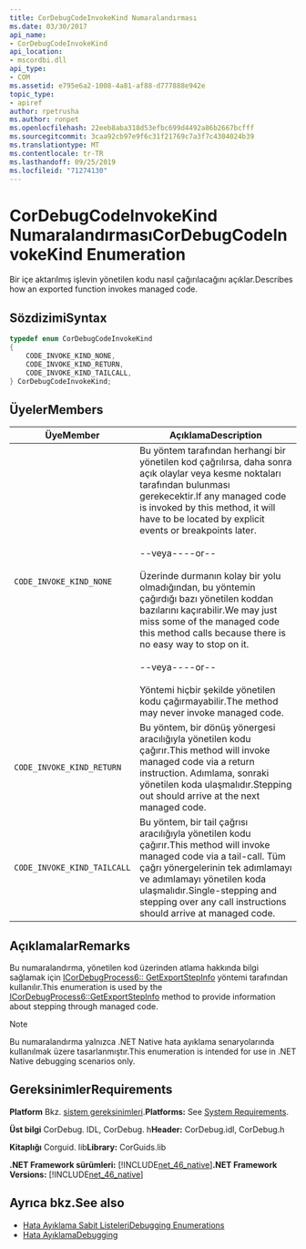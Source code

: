 ```yaml
---
title: CorDebugCodeInvokeKind Numaralandırması
ms.date: 03/30/2017
api_name:
- CorDebugCodeInvokeKind
api_location:
- mscordbi.dll
api_type:
- COM
ms.assetid: e795e6a2-1008-4a81-af88-d777888e942e
topic_type:
- apiref
author: rpetrusha
ms.author: ronpet
ms.openlocfilehash: 22eeb8aba318d53efbc699d4492a86b2667bcfff
ms.sourcegitcommit: 3caa92cb97e9f6c31f21769c7a3f7c4304024b39
ms.translationtype: MT
ms.contentlocale: tr-TR
ms.lasthandoff: 09/25/2019
ms.locfileid: "71274130"
---
```

# <a name="cordebugcodeinvokekind-enumeration"></a><span data-ttu-id="360a8-102">CorDebugCodeInvokeKind Numaralandırması</span><span class="sxs-lookup"><span data-stu-id="360a8-102">CorDebugCodeInvokeKind Enumeration</span></span>
<span data-ttu-id="360a8-103">Bir içe aktarılmış işlevin yönetilen kodu nasıl çağırılacağını açıklar.</span><span class="sxs-lookup"><span data-stu-id="360a8-103">Describes how an exported function invokes managed code.</span></span>  
  
## <a name="syntax"></a><span data-ttu-id="360a8-104">Sözdizimi</span><span class="sxs-lookup"><span data-stu-id="360a8-104">Syntax</span></span>  
  
```cpp  
typedef enum CorDebugCodeInvokeKind  
{  
    CODE_INVOKE_KIND_NONE,       
    CODE_INVOKE_KIND_RETURN,     
    CODE_INVOKE_KIND_TAILCALL,   
} CorDebugCodeInvokeKind;  
```  
  
## <a name="members"></a><span data-ttu-id="360a8-105">Üyeler</span><span class="sxs-lookup"><span data-stu-id="360a8-105">Members</span></span>  
  
|<span data-ttu-id="360a8-106">Üye</span><span class="sxs-lookup"><span data-stu-id="360a8-106">Member</span></span>|<span data-ttu-id="360a8-107">Açıklama</span><span class="sxs-lookup"><span data-stu-id="360a8-107">Description</span></span>|  
|------------|-----------------|  
|`CODE_INVOKE_KIND_NONE`|<span data-ttu-id="360a8-108">Bu yöntem tarafından herhangi bir yönetilen kod çağrılırsa, daha sonra açık olaylar veya kesme noktaları tarafından bulunması gerekecektir.</span><span class="sxs-lookup"><span data-stu-id="360a8-108">If any managed code is invoked by this method, it will have to be located by explicit events or breakpoints later.</span></span><br /><br /> <span data-ttu-id="360a8-109">--veya--</span><span class="sxs-lookup"><span data-stu-id="360a8-109">--or--</span></span><br /><br /> <span data-ttu-id="360a8-110">Üzerinde durmanın kolay bir yolu olmadığından, bu yöntemin çağırdığı bazı yönetilen koddan bazılarını kaçırabilir.</span><span class="sxs-lookup"><span data-stu-id="360a8-110">We may just miss some of the managed code this method calls because there is no easy way to stop on it.</span></span><br /><br /> <span data-ttu-id="360a8-111">--veya--</span><span class="sxs-lookup"><span data-stu-id="360a8-111">--or--</span></span><br /><br /> <span data-ttu-id="360a8-112">Yöntemi hiçbir şekilde yönetilen kodu çağırmayabilir.</span><span class="sxs-lookup"><span data-stu-id="360a8-112">The method may never invoke managed code.</span></span>|  
|`CODE_INVOKE_KIND_RETURN`|<span data-ttu-id="360a8-113">Bu yöntem, bir dönüş yönergesi aracılığıyla yönetilen kodu çağırır.</span><span class="sxs-lookup"><span data-stu-id="360a8-113">This method will invoke managed code via a return instruction.</span></span> <span data-ttu-id="360a8-114">Adımlama, sonraki yönetilen koda ulaşmalıdır.</span><span class="sxs-lookup"><span data-stu-id="360a8-114">Stepping out should arrive at the next managed code.</span></span>|  
|`CODE_INVOKE_KIND_TAILCALL`|<span data-ttu-id="360a8-115">Bu yöntem, bir tail çağrısı aracılığıyla yönetilen kodu çağırır.</span><span class="sxs-lookup"><span data-stu-id="360a8-115">This method will invoke managed code via a tail-call.</span></span> <span data-ttu-id="360a8-116">Tüm çağrı yönergelerinin tek adımlamayı ve adımlamayı yönetilen koda ulaşmalıdır.</span><span class="sxs-lookup"><span data-stu-id="360a8-116">Single-stepping and stepping over any call instructions should arrive at managed code.</span></span>|  
  
## <a name="remarks"></a><span data-ttu-id="360a8-117">Açıklamalar</span><span class="sxs-lookup"><span data-stu-id="360a8-117">Remarks</span></span>  
 <span data-ttu-id="360a8-118">Bu numaralandırma, yönetilen kod üzerinden atlama hakkında bilgi sağlamak için [ICorDebugProcess6:: GetExportStepInfo](icordebugprocess6-getexportstepinfo-method.md) yöntemi tarafından kullanılır.</span><span class="sxs-lookup"><span data-stu-id="360a8-118">This enumeration is used by the [ICorDebugProcess6::GetExportStepInfo](icordebugprocess6-getexportstepinfo-method.md) method to provide information about stepping through managed code.</span></span>  
  
> [!NOTE]
> <span data-ttu-id="360a8-119">Bu numaralandırma yalnızca .NET Native hata ayıklama senaryolarında kullanılmak üzere tasarlanmıştır.</span><span class="sxs-lookup"><span data-stu-id="360a8-119">This enumeration is intended for use in .NET Native debugging scenarios only.</span></span>  
  
## <a name="requirements"></a><span data-ttu-id="360a8-120">Gereksinimler</span><span class="sxs-lookup"><span data-stu-id="360a8-120">Requirements</span></span>  
 <span data-ttu-id="360a8-121">**Platform** Bkz. [sistem gereksinimleri](../../get-started/system-requirements.md).</span><span class="sxs-lookup"><span data-stu-id="360a8-121">**Platforms:** See [System Requirements](../../get-started/system-requirements.md).</span></span>  
  
 <span data-ttu-id="360a8-122">**Üst bilgi** CorDebug. IDL, CorDebug. h</span><span class="sxs-lookup"><span data-stu-id="360a8-122">**Header:** CorDebug.idl, CorDebug.h</span></span>  
  
 <span data-ttu-id="360a8-123">**Kitaplığı** Corguid. lib</span><span class="sxs-lookup"><span data-stu-id="360a8-123">**Library:** CorGuids.lib</span></span>  
  
 <span data-ttu-id="360a8-124">**.NET Framework sürümleri:** [!INCLUDE[net_46_native](../../../../includes/net-46-native-md.md)]</span><span class="sxs-lookup"><span data-stu-id="360a8-124">**.NET Framework Versions:** [!INCLUDE[net_46_native](../../../../includes/net-46-native-md.md)]</span></span>  
  
## <a name="see-also"></a><span data-ttu-id="360a8-125">Ayrıca bkz.</span><span class="sxs-lookup"><span data-stu-id="360a8-125">See also</span></span>

- [<span data-ttu-id="360a8-126">Hata Ayıklama Sabit Listeleri</span><span class="sxs-lookup"><span data-stu-id="360a8-126">Debugging Enumerations</span></span>](debugging-enumerations.md)
- [<span data-ttu-id="360a8-127">Hata Ayıklama</span><span class="sxs-lookup"><span data-stu-id="360a8-127">Debugging</span></span>](index.md)
